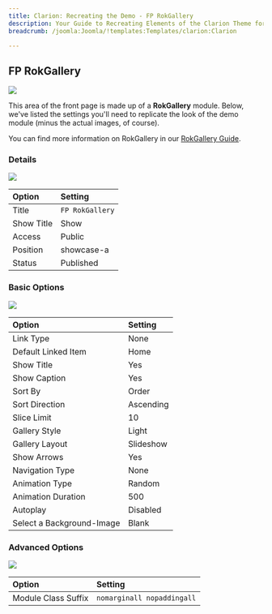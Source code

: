 ```yaml
---
title: Clarion: Recreating the Demo - FP RokGallery
description: Your Guide to Recreating Elements of the Clarion Theme for Joomla
breadcrumb: /joomla:Joomla/!templates:Templates/clarion:Clarion

---
```


FP RokGallery
-----
![][demo]

This area of the front page is made up of a **RokGallery** module. Below, we've listed the settings you'll need to replicate the look of the demo module (minus the actual images, of course).

You can find more information on RokGallery in our [RokGallery Guide][rokgallery].

### Details
![][demo2]

| Option     | Setting         |  
| :--------- | :-------------- |  
| Title      | `FP RokGallery` |  
| Show Title | Show            |  
| Access     | Public          |  
| Position   | showcase-a      |  
| Status     | Published       |  

### Basic Options
![][demo3]

| Option                    | Setting   |  
| :------------------------ | :-------- |  
| Link Type                 | None      |  
| Default Linked Item       | Home      |  
| Show Title                | Yes       |  
| Show Caption              | Yes       |  
| Sort By                   | Order     |  
| Sort Direction            | Ascending |  
| Slice Limit               | 10        |  
| Gallery Style             | Light     |  
| Gallery Layout            | Slideshow |  
| Show Arrows               | Yes       |  
| Navigation Type           | None      |  
| Animation Type            | Random    |  
| Animation Duration        | 500       |  
| Autoplay                  | Disabled  |  
| Select a Background-Image | Blank     |  

### Advanced Options
![][demo4]

| Option              | Setting                    |  
| :------------------ | :------------------------- |  
| Module Class Suffix | `nomarginall nopaddingall` |  

[demo]: assets/demo_1.jpeg
[demo2]: assets/gallery_1.jpeg
[demo3]: assets/gallery_2.jpeg
[demo4]: assets/gallery_3.jpeg
[demo5]: assets/gallery_4.jpeg
[rokgallery]: ../../extensions/rokgallery